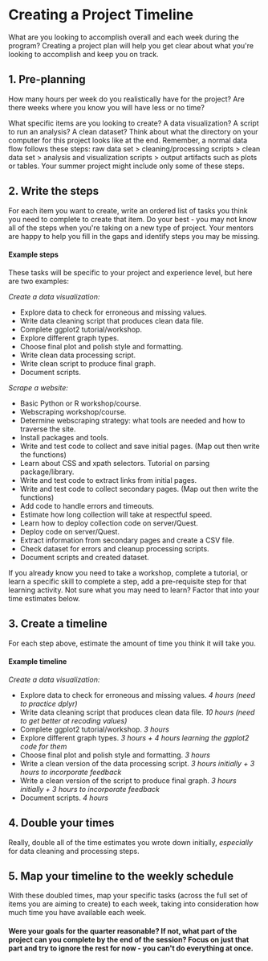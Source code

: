 # Creating a Project Timeline

What are you looking to accomplish overall and each week during the program?  Creating a project plan will help you get clear about what you're looking to accomplish and keep you on track.

## 1. Pre-planning

How many hours per week do you realistically have for the project?  Are there weeks where you know you will have less or no time?

What specific items are you looking to create?  A data visualization?  A script to run an analysis?  A clean dataset?  Think about what the directory on your computer for this project looks like at the end.  Remember, a normal data flow follows these steps: raw data set > cleaning/processing scripts > clean data set > analysis and visualization scripts > output artifacts such as plots or tables. Your summer project might include only some of these steps.


## 2. Write the steps

For each item you want to create, write an ordered list of tasks you think you need to complete to create that item.  Do your best - you may not know all of the steps when you're taking on a new type of project. Your mentors are happy to help you fill in the gaps and identify steps you may be missing. 

#### Example steps

These tasks will be specific to your project and experience level, but here are two examples:

*Create a data visualization:*

* Explore data to check for erroneous and missing values.
* Write data cleaning script that produces clean data file.  
* Complete ggplot2 tutorial/workshop.
* Explore different graph types.
* Choose final plot and polish style and formatting.
* Write clean data processing script.
* Write clean script to produce final graph.
* Document scripts.

*Scrape a website:*

* Basic Python or R workshop/course.
* Webscraping workshop/course.  
* Determine webscraping strategy: what tools are needed and how to traverse the site.
* Install packages and tools.
* Write and test code to collect and save initial pages. (Map out then write the functions)
* Learn about CSS and xpath selectors.  Tutorial on parsing package/library.
* Write and test code to extract links from initial pages.  
* Write and test code to collect secondary pages.  (Map out then write the functions)
* Add code to handle errors and timeouts.  
* Estimate how long collection will take at respectful speed.  
* Learn how to deploy collection code on server/Quest.
* Deploy code on server/Quest.
* Extract information from secondary pages and create a CSV file.
* Check dataset for errors and cleanup processing scripts.
* Document scripts and created dataset.

If you already know you need to take a workshop, complete a tutorial, or learn a specific skill to complete a step, add a pre-requisite step for that learning activity.  Not sure what you may need to learn?  Factor that into your time estimates below.


## 3. Create a timeline

For each step above, estimate the amount of time you think it will take you. 

#### Example timeline

*Create a data visualization:*

* Explore data to check for erroneous and missing values.  *4 hours (need to practice dplyr)*
* Write data cleaning script that produces clean data file.  *10 hours (need to get better at recoding values)*
* Complete ggplot2 tutorial/workshop.  *3 hours*
* Explore different graph types.  *3 hours + 4 hours learning the ggplot2 code for them*
* Choose final plot and polish style and formatting.  *3 hours*
* Write a clean version of the data processing script.  *3 hours initially + 3 hours to incorporate feedback*
* Write a clean version of the script to produce final graph.  *3 hours initially + 3 hours to incorporate feedback*
* Document scripts.  *4 hours*


## 4. Double your times

Really, double all of the time estimates you wrote down initially, *especially* for data cleaning and processing steps.


## 5. Map your timeline to the weekly schedule

With these doubled times, map your specific tasks (across the full set of items you are aiming to create) to each week, taking into consideration how much time you have available each week.  


#### Were your goals for the quarter reasonable?  If not, what part of the project can you complete by the end of the session?  Focus on just that part and try to ignore the rest for now - you can't do everything at once.
